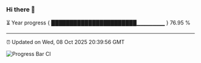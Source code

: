 ### Hi there 👋

⏳ Year progress { ███████████████████████▁▁▁▁▁▁▁ } 76.95 %

---

⏰ Updated on Wed, 08 Oct 2025 20:39:56 GMT

![Progress Bar CI](https://github.com/IshwaranRudhara/GIT-ACTION/workflows/Progress%20Bar%20CI/badge.svg)
